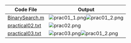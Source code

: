 | Code File | Output |
|-----------|--------|
|[BinarySearch.m](./Codes/day01_prac01.txt)|![prac01_1.png](./Output/day01_prac01_1.png)![prac01_2.png](./Output/day01_prac01_2.png)|
|[practical02.txt](./Codes/day01_prac02.txt)|![prac02.png](./Output/day01_prac02.png)|
|[practical03.txt](./Codes/day01_f.txt)|![prac03.png](./Output/day01_f1.png)![prac01_2.png](./Output/day01_f2.png)|
